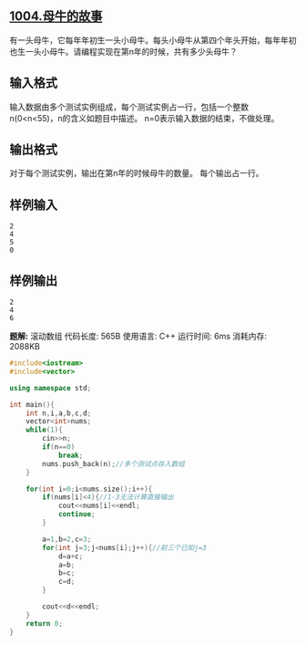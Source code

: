 ## [1004.母牛的故事](https://www.dotcpp.com/oj/problem1004.html)

有一头母牛，它每年年初生一头小母牛。每头小母牛从第四个年头开始，每年年初也生一头小母牛。请编程实现在第n年的时候，共有多少头母牛？

## 输入格式

输入数据由多个测试实例组成，每个测试实例占一行，包括一个整数n(0<n<55)，n的含义如题目中描述。
n=0表示输入数据的结束，不做处理。

## 输出格式

对于每个测试实例，输出在第n年的时候母牛的数量。
每个输出占一行。

## 样例输入

```
2
4
5
0
```

## 样例输出

```
2
4
6
```

**题解:** 滚动数组
代码长度: 565B   使用语言: C++   运行时间: 6ms   消耗内存: 2088KB

```c++
#include<iostream>
#include<vector>

using namespace std;

int main(){
	int n,i,a,b,c,d;
	vector<int>nums;
	while(1){
		cin>>n;
		if(n==0)
			break;
		nums.push_back(n);//多个测试点存入数组
	}

	for(int i=0;i<nums.size();i++){
		if(nums[i]<4){//1-3无法计算直接输出
	    	cout<<nums[i]<<endl;
	    	continue;
		}

		a=1,b=2,c=3;
		for(int j=3;j<nums[i];j++){//前三个已知j=3
			d=a+c;
			a=b;
			b=c;
			c=d;
		}

		cout<<d<<endl;
	}
    return 0;
}
```

